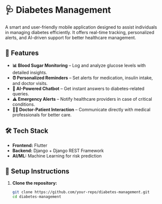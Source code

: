 # 🩺 Diabetes Management  

A smart and user-friendly mobile application designed to assist individuals in managing diabetes efficiently. It offers real-time tracking, personalized alerts, and AI-driven support for better healthcare management.  

## 🚀 Features  
- **📊 Blood Sugar Monitoring** – Log and analyze glucose levels with detailed insights.  
- **⏰ Personalized Reminders** – Set alerts for medication, insulin intake, and doctor visits.  
- **🤖 AI-Powered Chatbot** – Get instant answers to diabetes-related queries.  
- **⚠️ Emergency Alerts** – Notify healthcare providers in case of critical conditions.  
- **👨‍⚕️ Doctor-Patient Interaction** – Communicate directly with medical professionals for better care.  

## 🛠️ Tech Stack  
- **Frontend:** Flutter  
- **Backend:** Django + Django REST Framework  
- **AI/ML:** Machine Learning for risk prediction  

## 📌 Setup Instructions  
1. **Clone the repository:**  
   ```sh
   git clone https://github.com/your-repo/diabetes-management.git
   cd diabetes-management
